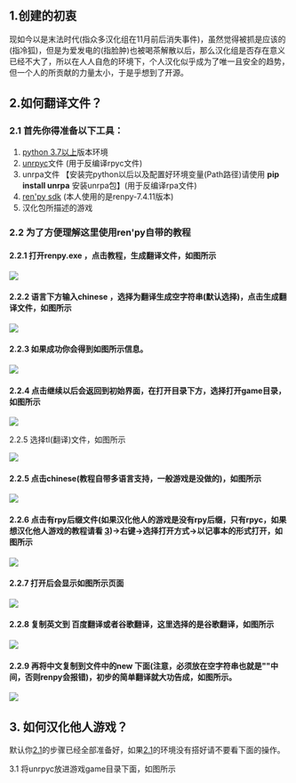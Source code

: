 ## 1.创建的初衷

现如今以是末法时代(指众多汉化组在11月前后消失事件)，虽然觉得被抓是应该的(指冷狐)，但是为爱发电的(指脸肿)也被喝茶解散以后，那么汉化组是否存在意义已经不大了，所以在人人自危的环境下，个人汉化似乎成为了唯一且安全的趋势，但一个人的所贡献的力量太小，于是乎想到了开源。

## 2.如何翻译文件？

### <span id="2.1" >2.1 首先你得准备以下工具：</span>

1. [python 3.7以上](https://www.python.org/)版本环境
2. [unrpyc](https://github.com/CensoredUsername/unrpyc/releases/tag/v1.1.7)文件 (用于反编译rpyc文件)
3. unrpa文件 【安装完python以后以及配置好环境变量(Path路径)请使用 **pip install unrpa** 安装unrpa包】(用于反编译rpa文件)
4. [ren'py sdk](https://www.renpy.org/latest.html) (本人使用的是renpy-7.4.11版本)  
5. 汉化包所描述的游戏

### 2.2 为了方便理解这里使用ren'py自带的教程

####  2.2.1 打开renpy.exe ，点击教程，生成翻译文件，如图所示

![](https://cdn.jsdelivr.net/gh/Dclef/CDN/renpy/renpy_2022-01-28_00-20-15.png)

#### 2.2.2 语言下方输入**chinese** ，选择为翻译生成空字符串(默认选择)，点击生成翻译文件，如图所示

![](https://cdn.jsdelivr.net/gh/Dclef/CDN/renpy/renpy_2022-01-28_00-22-27.png)

#### 2.2.3 如果成功你会得到如图所示信息。

![](https://cdn.jsdelivr.net/gh/Dclef/CDN/renpy/renpy_2022-01-28_00-23-04.png)



#### 2.2.4 点击继续以后会返回到初始界面，在打开目录下方，选择打开game目录，如图所示

![](https://cdn.jsdelivr.net/gh/Dclef/CDN/renpy/renpy_2022-01-28_00-24-49.png)

2.2.5 选择tl(翻译)文件，如图所示

![](https://cdn.jsdelivr.net/gh/Dclef/CDN/renpy/renpy_2022-01-28_00-25-31.png)

####  2.2.5 点击chinese(教程自带多语言支持，一般游戏是没做的)，如图所示

![](https://cdn.jsdelivr.net/gh/Dclef/CDN/renpy/renpy_2022-01-28_00-26-22.png)

#### 2.2.6 点击有rpy后缀文件(如果汉化他人的游戏是没有rpy后缀，只有rpyc，如果想汉化他人游戏的教程请看 [3](#3))->右键->选择打开方式->以记事本的形式打开，如图所示

![](https://cdn.jsdelivr.net/gh/Dclef/CDN/renpy/renpy_2022-01-28_00-27-06.png)



#### 2.2.7 打开后会显示如图所示页面

![](https://cdn.jsdelivr.net/gh/Dclef/CDN/renpy/renpy_2022-01-28_00-28-39.png)



#### 2.2.8 复制英文到 百度翻译或者谷歌翻译，这里选择的是谷歌翻译，如图所示

![](https://cdn.jsdelivr.net/gh/Dclef/CDN/renpy/renpy_2022-01-28_00-29-17.png)

#### 2.2.9 再将中文复制到文件中的new 下面(注意，必须放在空字符串也就是""中间，否则renpy会报错)，初步的简单翻译就大功告成，如图所示。

![](https://cdn.jsdelivr.net/gh/Dclef/CDN/renpy/renpy_2022-01-28_00-29-37.png)



## <span id="3" >3. 如何汉化他人游戏？</span>

默认你[2.1](#2.1)的步骤已经全部准备好，如果[2.1](#2.1)的环境没有搭好请不要看下面的操作。

3.1 将unrpyc放进游戏game目录下面，如图所示

